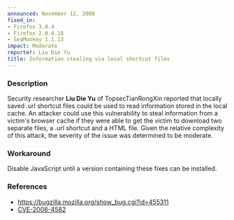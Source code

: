```yaml
---
announced: November 12, 2008
fixed_in:
- Firefox 3.0.4
- Firefox 2.0.0.18
- SeaMonkey 1.1.13
impact: Moderate
reporter: Liu Die Yu
title: Information stealing via local shortcut files
---
```


<h3>Description</h3>

<p>Security researcher <strong>Liu Die Yu</strong> of
TopsecTianRongXin reported that locally saved .url shortcut files
could be used to read information stored in the local cache.  An
attacker could use this vulnerability to steal information from a
victim's browser cache if they were able to get the victim to download
two separate files, a .url shortcut and a HTML file.  Given the
relative complexity of this attack, the severity of the issue was
determined to be moderate.</p>

<h3>Workaround</h3>

<p>Disable JavaScript until a version containing these fixes can be
installed.</p>

<h3>References</h3>

<ul>
  <li><a href="https://bugzilla.mozilla.org/show_bug.cgi?id=455311">https://bugzilla.mozilla.org/show_bug.cgi?id=455311</a></li>
  <li><a class="ex-ref" href="http://cve.mitre.org/cgi-bin/cvename.cgi?name=CVE-2008-4582">CVE-2008-4582</a></li>
</ul>



